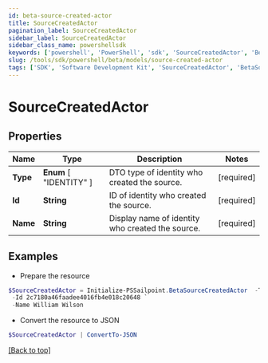 ```yaml
---
id: beta-source-created-actor
title: SourceCreatedActor
pagination_label: SourceCreatedActor
sidebar_label: SourceCreatedActor
sidebar_class_name: powershellsdk
keywords: ['powershell', 'PowerShell', 'sdk', 'SourceCreatedActor', 'BetaSourceCreatedActor'] 
slug: /tools/sdk/powershell/beta/models/source-created-actor
tags: ['SDK', 'Software Development Kit', 'SourceCreatedActor', 'BetaSourceCreatedActor']
---
```



# SourceCreatedActor

## Properties

Name | Type | Description | Notes
------------ | ------------- | ------------- | -------------
**Type** |  **Enum** [  "IDENTITY" ] | DTO type of identity who created the source. | [required]
**Id** | **String** | ID of identity who created the source. | [required]
**Name** | **String** | Display name of identity who created the source. | [required]

## Examples

- Prepare the resource
```powershell
$SourceCreatedActor = Initialize-PSSailpoint.BetaSourceCreatedActor  -Type IDENTITY `
 -Id 2c7180a46faadee4016fb4e018c20648 `
 -Name William Wilson
```

- Convert the resource to JSON
```powershell
$SourceCreatedActor | ConvertTo-JSON
```


[[Back to top]](#) 

